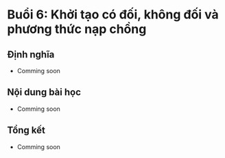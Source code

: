 # Buổi 6: Khởi tạo có đối, không đối và phương thức nạp chồng
## Định nghĩa
- Comming soon
## Nội dung bài học
- Comming soon
## Tổng kết
- Comming soon
